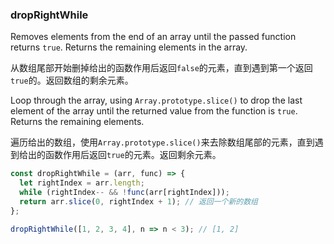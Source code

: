 ### dropRightWhile

Removes elements from the end of an array until the passed function returns `true`. Returns the remaining elements in the array.

从数组尾部开始删掉给出的函数作用后返回`false`的元素，直到遇到第一个返回`true`的。返回数组的剩余元素。

Loop through the array, using `Array.prototype.slice()` to drop the last element of the array until the returned value from the function is `true`.
Returns the remaining elements.

遍历给出的数组，使用`Array.prototype.slice()`来去除数组尾部的元素，直到遇到给出的函数作用后返回`true`的元素。返回剩余元素。

```js
const dropRightWhile = (arr, func) => {
  let rightIndex = arr.length;
  while (rightIndex-- && !func(arr[rightIndex]));
  return arr.slice(0, rightIndex + 1); // 返回一个新的数组
};
```

```js
dropRightWhile([1, 2, 3, 4], n => n < 3); // [1, 2]
```
